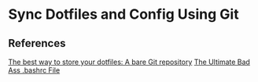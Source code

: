 # Sync Dotfiles and Config Using Git





## References
[The best way to store your dotfiles: A bare Git repository](https://www.atlassian.com/git/tutorials/dotfiles)
[The Ultimate Bad Ass .bashrc File](https://gist.github.com/zachbrowne/8bc414c9f30192067831fafebd14255c)
